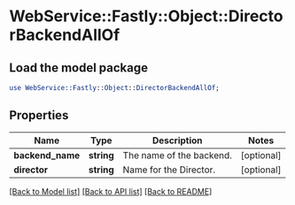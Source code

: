 # WebService::Fastly::Object::DirectorBackendAllOf

## Load the model package
```perl
use WebService::Fastly::Object::DirectorBackendAllOf;
```

## Properties
Name | Type | Description | Notes
------------ | ------------- | ------------- | -------------
**backend_name** | **string** | The name of the backend. | [optional] 
**director** | **string** | Name for the Director. | [optional] 

[[Back to Model list]](../README.md#documentation-for-models) [[Back to API list]](../README.md#documentation-for-api-endpoints) [[Back to README]](../README.md)


